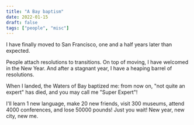 ```yaml
---
title: "A Bay baptism"
date: 2022-01-15
draft: false
tags: ["people", "misc"]
---
```

I have finally moved to San Francisco, one and a half years later than expected.

People attach resolutions to transitions. On top of moving, I have welcomed in the New Year. And after a stagnant year, I have a heaping barrel of resolutions.

When I landed, the Waters of Bay baptized me: from now on, "not quite an expert" has died, and you may call me "Super Expert"!

I'll learn 1 new language, make 20 new friends, visit 300 museums, attend 4000 conferences, and lose 50000 pounds! Just you wait! New year, new city, new me.
